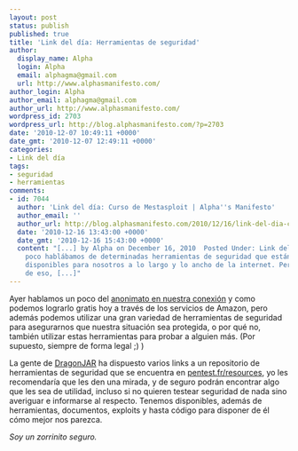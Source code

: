 ```yaml
---
layout: post
status: publish
published: true
title: 'Link del día: Herramientas de seguridad'
author:
  display_name: Alpha
  login: Alpha
  email: alphagma@gmail.com
  url: http://www.alphasmanifesto.com/
author_login: Alpha
author_email: alphagma@gmail.com
author_url: http://www.alphasmanifesto.com/
wordpress_id: 2703
wordpress_url: http://blog.alphasmanifesto.com/?p=2703
date: '2010-12-07 10:49:11 +0000'
date_gmt: '2010-12-07 12:49:11 +0000'
categories:
- Link del día
tags:
- seguridad
- herramientas
comments:
- id: 7044
  author: 'Link del día: Curso de Mestasploit | Alpha''s Manifesto'
  author_email: ''
  author_url: http://blog.alphasmanifesto.com/2010/12/16/link-del-dia-curso-de-mestasploit/
  date: '2010-12-16 13:43:00 +0000'
  date_gmt: '2010-12-16 15:43:00 +0000'
  content: "[...] by Alpha on December 16, 2010  Posted Under: Link del díaHace
    poco hablábamos de determinadas herramientas de seguridad que están
    disponibles para nosotros a lo largo y lo ancho de la internet. Pero además
    de eso, [...]"
---
```


Ayer hablamos un poco del [anonimato en nuestra conexión](https://blog.alphasmanifesto.com/2010/12/06/link-del-dia-anonimato-en-internet-gratuito/) y como podemos lograrlo gratis hoy a través de los servicios de Amazon, pero además podemos utilizar una gran variedad de herramientas de seguridad para asegurarnos que nuestra situación sea protegida, o por qué no, también utilizar estas herramientas para probar a alguien más. (Por supuesto, siempre de forma legal ;) )

La gente de [DragonJAR](http://www.dragonjar.org/repositorio-con-herramientas-de-seguridad.xhtml) ha dispuesto varios links a un repositorio de herramientas de seguridad que se encuentra en [pentest.fr/resources](http://pentester.fr/resources/), yo les recomendaría que les den una mirada, y de seguro podrán encontrar algo que les sea de utilidad, incluso si no quieren testear seguridad de nada sino averiguar e informarse al respecto. Tenemos disponibles, además de herramientas, documentos, exploits y hasta código para disponer de él cómo mejor nos parezca.

_Soy un zorrinito seguro._
